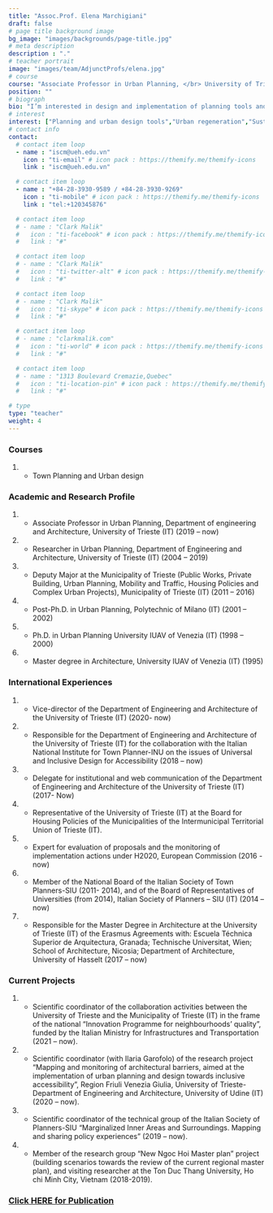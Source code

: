 ```yaml
---
title: "Assoc.Prof. Elena Marchigiani"
draft: false
# page title background image
bg_image: "images/backgrounds/page-title.jpg"
# meta description
description : "."
# teacher portrait
image: "images/team/AdjunctProfs/elena.jpg"
# course
course: "Associate Professor in Urban Planning, </br> University of Trieste, Italy"
position: ""
# biograph
bio: "I’m interested in design and implementation of planning tools and urban projects, in the fields of social housing and neighbourhood regeneration, town planning and city management, territorial and landscape planning and design, public spatial policies (housing, welfare and mobility), participatory design processes."
# interest
interest: ["Planning and urban design tools","Urban regeneration","Sustainable Mobility","Integrated maritime and coastal planning"]
# contact info
contact:
  # contact item loop
  - name : "iscm@ueh.edu.vn"
    icon : "ti-email" # icon pack : https://themify.me/themify-icons
    link : "iscm@ueh.edu.vn"

  # contact item loop
  - name : "+84-28-3930-9589 / +84-28-3930-9269"
    icon : "ti-mobile" # icon pack : https://themify.me/themify-icons
    link : "tel:+120345876"

  # contact item loop
  # - name : "Clark Malik"
  #   icon : "ti-facebook" # icon pack : https://themify.me/themify-icons
  #   link : "#"

  # contact item loop
  # - name : "Clark Malik"
  #   icon : "ti-twitter-alt" # icon pack : https://themify.me/themify-icons
  #   link : "#"

  # contact item loop
  # - name : "Clark Malik"
  #   icon : "ti-skype" # icon pack : https://themify.me/themify-icons
  #   link : "#"

  # contact item loop
  # - name : "clarkmalik.com"
  #   icon : "ti-world" # icon pack : https://themify.me/themify-icons
  #   link : "#"

  # contact item loop
  # - name : "1313 Boulevard Cremazie,Quebec"
  #   icon : "ti-location-pin" # icon pack : https://themify.me/themify-icons
  #   link : "#"

# type
type: "teacher"
weight: 4
---
```

### Courses
1. * Town Planning and Urban design

### Academic and Research Profile
1. * Associate Professor in Urban Planning, Department of engineering and Architecture, University of Trieste (IT) (2019 – now)
2. * Researcher in Urban Planning, Department of Engineering and Architecture, University of Trieste (IT) (2004 – 2019)
3. * Deputy Major at the Municipality of Trieste (Public Works, Private Building, Urban Planning, Mobility and Traffic, Housing Policies and Complex Urban Projects), Municipality of Trieste (IT) (2011 – 2016)
4. * Post-Ph.D. in Urban Planning, Polytechnic of Milano (IT) (2001 – 2002)
5. * Ph.D. in Urban Planning University IUAV of Venezia (IT) (1998 – 2000)
6. * Master degree in Architecture, University IUAV of Venezia (IT) (1995)


### International Experiences
1. * Vice-director of the Department of Engineering and Architecture of the University of Trieste (IT) (2020- now)
2. * Responsible for the Department of Engineering and Architecture of the University of Trieste (IT) for the collaboration with the Italian National Institute for Town Planner-INU on the issues of Universal and Inclusive Design for Accessibility (2018 – now)
3. * Delegate for institutional and web communication of the Department of Engineering and Architecture of the University of Trieste (IT) (2017- Now)
4. * Representative of the University of Trieste (IT) at the Board for Housing Policies of the Municipalities of the Intermunicipal Territorial Union of Trieste (IT).
5. * Expert for evaluation of proposals and the monitoring of implementation actions under H2020, European Commission (2016 - now)
6. * Member of the National Board of the Italian Society of Town Planners-SIU (2011- 2014), and of the Board of Representatives of Universities (from 2014), Italian Society of Planners – SIU (IT) (2014 – now)
7. * Responsible for the Master Degree in Architecture at the University of Trieste (IT) of the Erasmus Agreements with: Escuela Téchnica Superior de Arquitectura, Granada; Technische Universitat, Wien; School of Architecture, Nicosia; Department of Architecture, University of Hasselt (2017 – now)


### Current Projects
1. * Scientific coordinator of the collaboration activities between the University of Trieste and the Municipality of Trieste (IT) in the frame of the national “Innovation Programme for neighbourhoods’ quality”, funded by the Italian Ministry for Infrastructures and Transportation (2021 – now).
2. * Scientific coordinator (with Ilaria Garofolo) of the research project “Mapping and monitoring of architectural barriers, aimed at the implementation of urban planning and design towards inclusive accessibility”, Region Friuli Venezia Giulia, University of Trieste-Department of Engineering and Architecture, University of Udine (IT) (2020 – now).
3. * Scientific coordinator of the technical group of the Italian Society of Planners-SIU “Marginalized Inner Areas and Surroundings. Mapping and sharing policy experiences” (2019 – now).
4. * Member of the research group “New Ngoc Hoi Master plan” project (building scenarios towards the review of the current regional master plan), and visiting researcher at the Ton Duc Thang University, Ho chi Minh City, Vietnam (2018-2019).


### [Click HERE for Publication](https://arts.units.it/simple-search?filterquery=rp00854&filtername=author&filtertype=authority&sort_by=bi_sort_2_sort&order=DESC#.V4CqT663FaV)
